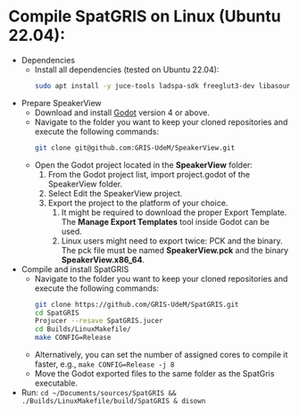 # Compile SpatGRIS on Linux (Ubuntu 22.04):

- Dependencies
    - Install all dependencies (tested on Ubuntu 22.04):
      ```bash
      sudo apt install -y juce-tools ladspa-sdk freeglut3-dev libasound2-dev libcurl4-openssl-dev libfreetype6-dev libx11-dev libxcomposite-dev libxcursor-dev libxinerama-dev libxrandr-dev mesa-common-dev libjack-dev build-essential gnome-devel
      ```
- Prepare SpeakerView
    - Download and install [Godot](https://github.com/godotengine/godot/releases/) version 4 or above.
    - Navigate to the folder you want to keep your cloned repositories and execute the following commands:
      ```bash
      git clone git@github.com:GRIS-UdeM/SpeakerView.git
      ```
    - Open the Godot project located in the **SpeakerView** folder:
      1. From the Godot project list, import project.godot of the SpeakerView folder.
      2. Select Edit the SpeakerView project.
      3. Export the project to the platform of your choice.
         1. It might be required to download the proper Export Template. The **Manage Export Templates** tool inside Godot can be used.
         2. Linux users might need to export twice: PCK and the binary. The pck file must be named **SpeakerView.pck** and the binary **SpeakerView.x86_64**.
- Compile and install SpatGRIS
    - Navigate to the folder you want to keep your cloned repositories and execute the following commands:
      ```bash
      git clone https://github.com/GRIS-UdeM/SpatGRIS.git
      cd SpatGRIS
      Projucer --resave SpatGRIS.jucer
      cd Builds/LinuxMakefile/
      make CONFIG=Release
      ```
    - Alternatively, you can set the number of assigned cores to compile it faster, e.g., `make CONFIG=Release -j 8`
    - Move the Godot exported files to the same folder as the SpatGris executable.
- Run: `cd ~/Documents/sources/SpatGRIS && ./Builds/LinuxMakefile/build/SpatGRIS & disown`
